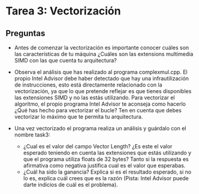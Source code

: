 # Tarea 3: Vectorización

## Preguntas
* Antes de comenzar la vectorización es importante conocer cuáles son las características de tu máquina ¿Cuáles son las extensions multimedia SIMD con las que cuenta tu arquitectura?

* Observa el análisis que has realizado al programa complexmul.cpp. El propio Intel Advisor debe haber detectado que hay una infrautilización de instrucciones, esto está directamente relacionado con la vectorización, ya que lo que pretende reflejar es que tienes disponibles las extensiones SIMD y no las estás utilizando. Para vectorizar el algoritmo, el propio programa Intel Advisor te aconseja como hacerlo ¿Qué has hecho para vectorizar el bucle? Ten en cuenta que debes vectorizar lo máximo que te permita tu arquitectura.

* Una vez vectorizado el programa realiza un análisis y guárdalo con el nombre task3:
    * ¿Cual es el valor del campo Vector Length? ¿Es este el valor esperado teniendo en cuenta las extensiones que estás utilizando y que el programa utiliza floats de 32 bytes? Tanto si la respuesta es afirmativa como negativa justifica cual es el valor que esperabas.
    * ¿Cuál ha sido la ganancia? Explica si es el resultado esperado, si no lo es, explica cuál crees que es la razón (Pista: Intel Advisor puede darte indicios de cuál es el problema).


